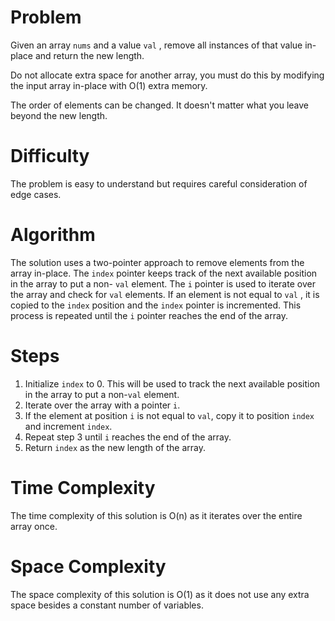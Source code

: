 # Problem

Given an array `nums` and a value `val` , remove all instances of that value in-place and return the new length.

Do not allocate extra space for another array, you must do this by modifying the input array in-place with O(1) extra memory.

The order of elements can be changed. It doesn't matter what you leave beyond the new length.

# Difficulty

The problem is easy to understand but requires careful consideration of edge cases.

# Algorithm

The solution uses a two-pointer approach to remove elements from the array in-place. The `index` pointer keeps track of the next available position in the array to put a non- `val` element. The `i` pointer is used to iterate over the array and check for `val` elements. If an element is not equal to `val` , it is copied to the `index` position and the `index` pointer is incremented. This process is repeated until the `i` pointer reaches the end of the array.

# Steps
1. Initialize `index` to 0. This will be used to track the next available position in the array to put a non-`val` element.
2. Iterate over the array with a pointer `i`.
3. If the element at position `i` is not equal to `val`, copy it to position `index` and increment `index`.
4. Repeat step 3 until `i` reaches the end of the array.
5. Return `index` as the new length of the array.
# Time Complexity

The time complexity of this solution is O(n) as it iterates over the entire array once.

# Space Complexity

The space complexity of this solution is O(1) as it does not use any extra space besides a constant number of variables.
